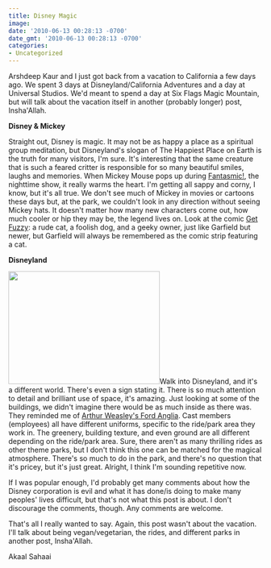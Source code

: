 ```yaml
---
title: Disney Magic
image: 
date: '2010-06-13 00:28:13 -0700'
date_gmt: '2010-06-13 00:28:13 -0700'
categories:
- Uncategorized
---
```

Arshdeep Kaur and I just got back from a vacation to California a few days ago. We spent 3 days at Disneyland/California Adventures and a day at Universal Studios. We'd meant to spend a day at Six Flags Magic Mountain, but will talk about the vacation itself in another (probably longer) post, Insha'Allah.

<strong>Disney &amp; Mickey</strong>

Straight out, Disney is magic. It may not be as happy a place as a spiritual group meditation, but Disneyland's slogan of The Happiest Place on Earth is the truth for many visitors, I'm sure. It's interesting that the same creature that is such a feared critter is responsible for so many beautiful smiles, laughs and memories. When Mickey Mouse pops up during <a href="http://en.wikipedia.org/wiki/Fantasmic!" target="_blank">Fantasmic!</a>, the nighttime show, it really warms the heart. I'm getting all sappy and corny, I know, but it's all true. We don't see much of Mickey in movies or cartoons these days but, at the park, we couldn't look in any direction without seeing Mickey hats. It doesn't matter how many new characters come out, how much cooler or hip they may be, the legend lives on. Look at the comic <a href="http://comics.com/get_fuzzy/" target="_blank">Get Fuzzy</a>: a rude cat, a foolish dog, and a geeky owner, just like Garfield but newer, but Garfield will always be remembered as the comic strip featuring a cat.

<strong>Disneyland</strong>

<a href="http://navdeepsingh.ca/wp-content/uploads/2010/06/IMG_0654.jpg" target="_blank"><img class="alignright size-medium wp-image-100" title='"A Whole New World"' src="http://navdeepsingh.ca/wp-content/uploads/2010/06/IMG_0654-300x224.jpg" alt="" width="300" height="224" /></a>Walk into Disneyland, and it's a different world. There's even a sign stating it. There is so much attention to detail and brilliant use of space, it's amazing. Just looking at some of the buildings, we didn't imagine there would be as much inside as there was. They reminded me of <a href="http://en.wikipedia.org/wiki/Magical_objects_in_Harry_Potter#Mr._Weasley.27s_car" target="_blank">Arthur Weasley's Ford Anglia</a>. Cast members (employees) all have different uniforms, specific to the ride/park area they work in. The greenery, building texture, and even ground are all different depending on the ride/park area. Sure, there aren't as many thrilling rides as other theme parks, but I don't think this one can be matched for the magical atmosphere. There's so much to do in the park, and there's no question that it's pricey, but it's just great. Alright, I think I'm sounding repetitive now.

If I was popular enough, I'd probably get many comments about how the Disney corporation is evil and what it has done/is doing to make many peoples' lives difficult, but that's not what this post is about. I don't discourage the comments, though. Any comments are welcome.

That's all I really wanted to say. Again, this post wasn't about the vacation. I'll talk about being vegan/vegetarian, the rides, and different parks in another post, Insha'Allah.

Akaal Sahaai
